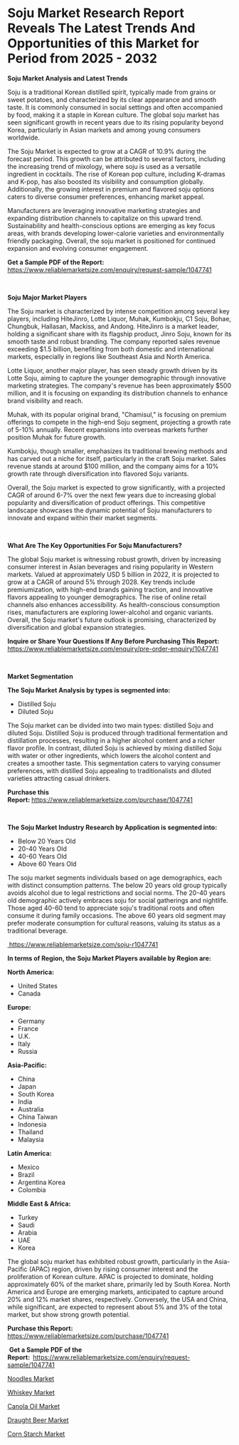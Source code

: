 <p><h1>Soju Market Research Report Reveals The Latest Trends And Opportunities of this Market for Period from 2025 - 2032</h1></p><p><strong>Soju Market Analysis and Latest Trends</strong></p>
<p><p>Soju is a traditional Korean distilled spirit, typically made from grains or sweet potatoes, and characterized by its clear appearance and smooth taste. It is commonly consumed in social settings and often accompanied by food, making it a staple in Korean culture. The global soju market has seen significant growth in recent years due to its rising popularity beyond Korea, particularly in Asian markets and among young consumers worldwide.</p><p>The Soju Market is expected to grow at a CAGR of 10.9% during the forecast period. This growth can be attributed to several factors, including the increasing trend of mixology, where soju is used as a versatile ingredient in cocktails. The rise of Korean pop culture, including K-dramas and K-pop, has also boosted its visibility and consumption globally. Additionally, the growing interest in premium and flavored soju options caters to diverse consumer preferences, enhancing market appeal.</p><p>Manufacturers are leveraging innovative marketing strategies and expanding distribution channels to capitalize on this upward trend. Sustainability and health-conscious options are emerging as key focus areas, with brands developing lower-calorie varieties and environmentally friendly packaging. Overall, the soju market is positioned for continued expansion and evolving consumer engagement.</p></p>
<p><strong>Get a Sample PDF of the Report:&nbsp;</strong> <a href="https://www.reliablemarketsize.com/enquiry/request-sample/1047741?utm_campaign=2113&utm_medium=2&utm_source=Github&utm_content=ia&utm_term=07042025&utm_id=soju">https://www.reliablemarketsize.com/enquiry/request-sample/1047741</a></p>
<p>&nbsp;</p>
<p><strong>Soju Major Market Players</strong></p>
<p><p>The Soju market is characterized by intense competition among several key players, including HiteJinro, Lotte Liquor, Muhak, Kumbokju, C1 Soju, Bohae, Chungbuk, Hallasan, Mackiss, and Andong. HiteJinro is a market leader, holding a significant share with its flagship product, Jinro Soju, known for its smooth taste and robust branding. The company reported sales revenue exceeding $1.5 billion, benefiting from both domestic and international markets, especially in regions like Southeast Asia and North America.</p><p>Lotte Liquor, another major player, has seen steady growth driven by its Lotte Soju, aiming to capture the younger demographic through innovative marketing strategies. The company's revenue has been approximately $500 million, and it is focusing on expanding its distribution channels to enhance brand visibility and reach.</p><p>Muhak, with its popular original brand, "Chamisul," is focusing on premium offerings to compete in the high-end Soju segment, projecting a growth rate of 5-10% annually. Recent expansions into overseas markets further position Muhak for future growth.</p><p>Kumbokju, though smaller, emphasizes its traditional brewing methods and has carved out a niche for itself, particularly in the craft Soju market. Sales revenue stands at around $100 million, and the company aims for a 10% growth rate through diversification into flavored Soju variants.</p><p>Overall, the Soju market is expected to grow significantly, with a projected CAGR of around 6-7% over the next few years due to increasing global popularity and diversification of product offerings. This competitive landscape showcases the dynamic potential of Soju manufacturers to innovate and expand within their market segments.</p></p>
<p>&nbsp;</p>
<p><strong>What Are The Key Opportunities For Soju Manufacturers?</strong></p>
<p><p>The global Soju market is witnessing robust growth, driven by increasing consumer interest in Asian beverages and rising popularity in Western markets. Valued at approximately USD 5 billion in 2022, it is projected to grow at a CAGR of around 5% through 2028. Key trends include premiumization, with high-end brands gaining traction, and innovative flavors appealing to younger demographics. The rise of online retail channels also enhances accessibility. As health-conscious consumption rises, manufacturers are exploring lower-alcohol and organic variants. Overall, the Soju market's future outlook is promising, characterized by diversification and global expansion strategies.</p></p>
<p><strong>Inquire or Share Your Questions If Any Before Purchasing This Report:</strong> <a href="https://www.reliablemarketsize.com/enquiry/pre-order-enquiry/1047741?utm_campaign=2113&utm_medium=2&utm_source=Github&utm_content=ia&utm_term=07042025&utm_id=soju">https://www.reliablemarketsize.com/enquiry/pre-order-enquiry/1047741</a></p>
<p>&nbsp;</p>
<p><strong>Market Segmentation</strong></p>
<p><strong>The Soju Market Analysis by types is segmented into:</strong></p>
<p><ul><li>Distilled Soju</li><li>Diluted Soju</li></ul></p>
<p><p>The Soju market can be divided into two main types: distilled Soju and diluted Soju. Distilled Soju is produced through traditional fermentation and distillation processes, resulting in a higher alcohol content and a richer flavor profile. In contrast, diluted Soju is achieved by mixing distilled Soju with water or other ingredients, which lowers the alcohol content and creates a smoother taste. This segmentation caters to varying consumer preferences, with distilled Soju appealing to traditionalists and diluted varieties attracting casual drinkers.</p></p>
<p><strong>Purchase this Report:&nbsp;</strong><a href="https://www.reliablemarketsize.com/purchase/1047741?utm_campaign=2113&utm_medium=2&utm_source=Github&utm_content=ia&utm_term=07042025&utm_id=soju">https://www.reliablemarketsize.com/purchase/1047741</a></p>
<p>&nbsp;</p>
<p><strong>The Soju Market Industry Research by Application is segmented into:</strong></p>
<p><ul><li>Below 20 Years Old</li><li>20-40 Years Old</li><li>40-60 Years Old</li><li>Above 60 Years Old</li></ul></p>
<p><p>The soju market segments individuals based on age demographics, each with distinct consumption patterns. The below 20 years old group typically avoids alcohol due to legal restrictions and social norms. The 20-40 years old demographic actively embraces soju for social gatherings and nightlife. Those aged 40-60 tend to appreciate soju's traditional roots and often consume it during family occasions. The above 60 years old segment may prefer moderate consumption for cultural reasons, valuing its status as a traditional beverage.</p></p>
<p><a href="https://www.reliablemarketsize.com/soju-r1047741?utm_campaign=2113&utm_medium=2&utm_source=Github&utm_content=ia&utm_term=07042025&utm_id=soju">&nbsp;https://www.reliablemarketsize.com/soju-r1047741</a></p>
<p><strong>In terms of Region, the Soju Market Players available by Region are:</strong></p>
<p>
    <p> <strong> North America: </strong>
        <ul>
            <li>United States</li>
            <li>Canada</li>
        </ul>
        </p> 
    <p> <strong> Europe: </strong>
        <ul>
            <li>Germany</li>
            <li>France</li>
            <li>U.K.</li>
            <li>Italy</li>
            <li>Russia</li>
        </ul>
        </p> 
    <p> <strong> Asia-Pacific: </strong>
        <ul>
            <li>China</li>
            <li>Japan</li>
            <li>South Korea</li>
            <li>India</li>
            <li>Australia</li>
            <li>China Taiwan</li>
            <li>Indonesia</li>
            <li>Thailand</li>
            <li>Malaysia</li>
        </ul>
        </p> 
    <p> <strong> Latin America: </strong>
        <ul>
            <li>Mexico</li>
            <li>Brazil</li>
            <li>Argentina Korea</li>
            <li>Colombia</li>
        </ul>
        </p> 
    <p> <strong> Middle East & Africa: </strong>
        <ul>
            <li>Turkey</li>
            <li>Saudi</li>
            <li>Arabia</li>
            <li>UAE</li>
            <li>Korea</li>
        </ul>
    </p>
    </p>
<p><p>The global soju market has exhibited robust growth, particularly in the Asia-Pacific (APAC) region, driven by rising consumer interest and the proliferation of Korean culture. APAC is projected to dominate, holding approximately 60% of the market share, primarily led by South Korea. North America and Europe are emerging markets, anticipated to capture around 20% and 12% market shares, respectively. Conversely, the USA and China, while significant, are expected to represent about 5% and 3% of the total market, but show strong growth potential.</p></p>
<p><strong>Purchase this Report: </strong><a href="https://www.reliablemarketsize.com/purchase/1047741?utm_campaign=2113&utm_medium=2&utm_source=Github&utm_content=ia&utm_term=07042025&utm_id=soju">https://www.reliablemarketsize.com/purchase/1047741</a></p>
<p>&nbsp;<strong>Get a Sample PDF of the Report:&nbsp;&nbsp;</strong><a href="https://www.reliablemarketsize.com/enquiry/request-sample/1047741?utm_campaign=2113&utm_medium=2&utm_source=Github&utm_content=ia&utm_term=07042025&utm_id=soju">https://www.reliablemarketsize.com/enquiry/request-sample/1047741</a></p>
<p><strong></strong></p>
<p><p><a href="https://github.com/mafuzakirju/Market-Research-Report-List-1/blob/main/noodles-market.md?utm_campaign=2113&utm_medium=2&utm_source=Github&utm_content=ia&utm_term=07042025&utm_id=soju">Noodles Market</a></p><p><a href="https://github.com/Mayankdeswa/Market-Research-Report-List-1/blob/main/whiskey-market.md?utm_campaign=2113&utm_medium=2&utm_source=Github&utm_content=ia&utm_term=07042025&utm_id=soju">Whiskey Market</a></p><p><a href="https://github.com/keolalelekr8/Market-Research-Report-List-1/blob/main/canola-oil-market.md?utm_campaign=2113&utm_medium=2&utm_source=Github&utm_content=ia&utm_term=07042025&utm_id=soju">Canola Oil Market</a></p><p><a href="https://github.com/izetajhazuga/Market-Research-Report-List-1/blob/main/draught-beer-market.md?utm_campaign=2113&utm_medium=2&utm_source=Github&utm_content=ia&utm_term=07042025&utm_id=soju">Draught Beer Market</a></p><p><a href="https://github.com/gackesaizaze/Market-Research-Report-List-1/blob/main/corn-starch-market.md?utm_campaign=2113&utm_medium=2&utm_source=Github&utm_content=ia&utm_term=07042025&utm_id=soju">Corn Starch Market</a></p></p>